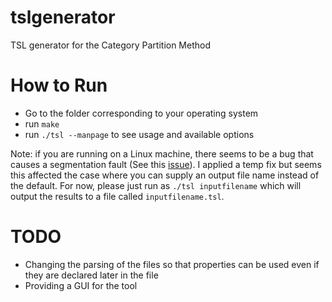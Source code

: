 # tslgenerator
TSL generator for the Category Partition Method

# How to Run

- Go to the folder corresponding to your operating system
- run `make`
- run `./tsl --manpage` to see usage and available options

Note: if you are running on a Linux machine, there seems to be a bug that causes a segmentation fault (See this [issue](https://github.com/snadi/tslgenerator/issues/3)). I applied a temp fix but seems this affected the case where you can supply an output file name instead of the default. For now, please just run as `./tsl inputfilename` which will output the results to a file called `inputfilename.tsl`.

# TODO
- Changing the parsing of the files so that properties can be used even if they are declared later in the file
- Providing a GUI for the tool


